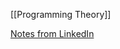 [[Programming Theory]]

[Notes from LinkedIn](https://www.linkedin.com/posts/madhavvarjuntthukral-b41564183_oops-ugcPost-7024321442649378816-xmY4?utm_source=share&utm_medium=member_android)